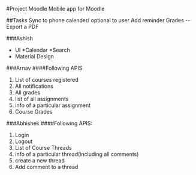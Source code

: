 #Project Moodle
Mobile app for Moodle

##Tasks
Sync to phone calender/ optional to user
Add reminder
Grades -- Export a PDF
    
###Ashish
* UI
    *Calendar
        *Search
* Material Design

###Arnav
####Following APIS
1. List of courses registered
2. All notifications
3. All grades
4. list of all assignments
5. info of a particular assignment
6. Course Grades

###Abhishek
####Following APIS:
1. Login
2. Logout
3. List of Course Threads
4. info of a particular thread(including all comments)
5. create a new thread
6. Add comment to a thread